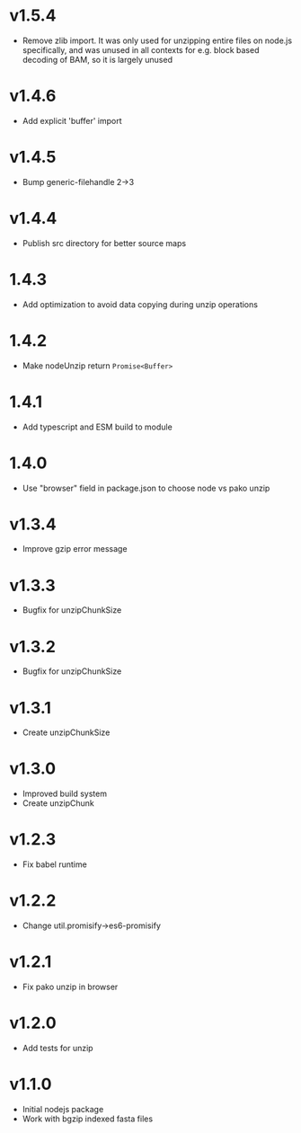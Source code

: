 # v1.5.4

- Remove zlib import. It was only used for unzipping entire files on node.js
  specifically, and was unused in all contexts for e.g. block based decoding of
  BAM, so it is largely unused

# v1.4.6

- Add explicit 'buffer' import

# v1.4.5

- Bump generic-filehandle 2->3

# v1.4.4

- Publish src directory for better source maps

# 1.4.3

- Add optimization to avoid data copying during unzip operations

# 1.4.2

- Make nodeUnzip return `Promise<Buffer>`

# 1.4.1

- Add typescript and ESM build to module

# 1.4.0

- Use "browser" field in package.json to choose node vs pako unzip

# v1.3.4

- Improve gzip error message

# v1.3.3

- Bugfix for unzipChunkSize

# v1.3.2

- Bugfix for unzipChunkSize

# v1.3.1

- Create unzipChunkSize

# v1.3.0

- Improved build system
- Create unzipChunk

# v1.2.3

- Fix babel runtime

# v1.2.2

- Change util.promisify->es6-promisify

# v1.2.1

- Fix pako unzip in browser

# v1.2.0

- Add tests for unzip

# v1.1.0

- Initial nodejs package
- Work with bgzip indexed fasta files
